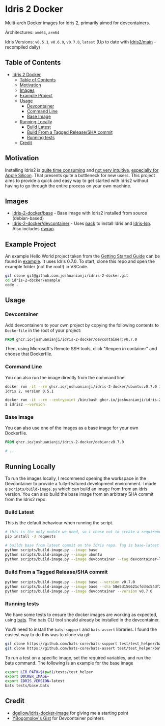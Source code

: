# Idris 2 Docker

Multi-arch Docker images for Idris 2, primarily aimed for devcontainers.

Architectures: `amd64`, `arm64`

Idris Versions: `v0.5.1`, `v0.6.0`, `v0.7.0`, `latest` (Up to date with [Idris2/main](https://github.com/idris-lang/Idris2/tree/main) - recompiled daily)

## Table of Contents

- [Idris 2 Docker](#idris-2-docker)
  - [Table of Contents](#table-of-contents)
  - [Motivation](#motivation)
  - [Images](#images)
  - [Example Project](#example-project)
  - [Usage](#usage)
    - [Devcontainer](#devcontainer)
    - [Command Line](#command-line)
    - [Base Image](#base-image)
  - [Running Locally](#running-locally)
    - [Build Latest](#build-latest)
    - [Build From a Tagged Release/SHA commit](#build-from-a-tagged-releasesha-commit)
    - [Running tests](#running-tests)
  - [Credit](#credit)

## Motivation

Installing Idris2 is [quite time consuming](https://idris2.readthedocs.io/en/latest/tutorial/starting.html) and [not very intuitive](https://github.com/idris-lang/Idris2/issues/2404), [especially for Apple Silicon](https://www.reddit.com/r/Idris/comments/wyox7i/building_idris2_for_apple_silicon_as_of_august/). That presents quite a bottleneck for new users. This project aims to provide a quick and easy way to get started with Idris2 without having to go through the entire process on your own machine.

## Images

* [idris-2-docker/base](https://github.com/joshuanianji/idris-2-docker/pkgs/container/idris-2-docker%2Fbase) - Base image with Idris2 installed from source (debian-based)
* [idris-2-docker/devcontainer](https://github.com/joshuanianji/idris-2-docker/pkgs/container/idris-2-docker%2Fdevcontainer) - Uses [pack](https://github.com/stefan-hoeck/idris2-pack) to install Idris and [Idris-lsp](https://github.com/idris-community/idris2-lsp). Also includes [rlwrap](https://github.com/hanslub42/rlwrap).

## Example Project

An example Hello World project taken from the [Getting Started Guide](https://idris2.readthedocs.io/en/latest/tutorial/starting.html) can be found in [example](./example). It uses Idris 0.7.0. To start, clone this repo and open the example folder (not the root!) in VSCode.

```bash
git clone git@github.com:joshuanianji/idris-2-docker.git
cd idris-2-docker/example
code .
```

## Usage

### Devcontainer

Add devcontainers to your own project by copying the following contents to `Dockerfile` in the root of your project:

```dockerfile
FROM ghcr.io/joshuanianji/idris-2-docker/devcontainer:v0.7.0
```

Then, using Microsoft's Remote SSH tools, click "Reopen in container" and choose that Dockerfile.

### Command Line

You can also run the image directly from the command line.

```bash
docker run -it --rm ghcr.io/joshuanianji/idris-2-docker/ubuntu:v0.7.0 idris2 --version
Idris 2, version 0.5.1

docker run -it --rm --entrypoint /bin/bash ghcr.io/joshuanianji/idris-2-docker/debian:v0.7.0
$ idris2 --version
```

### Base Image

You can also use one of the images as a base image for your own Dockerfile.

```dockerfile
FROM ghcr.io/joshuanianji/idris-2-docker/debian:v0.7.0

# ...
```

## Running Locally

To run the images locally, I recommend opening the workspace in the Devcontainer to provide a fully-featured development environment. I made a `scripts/build-image.py` which can build an image from from an idris version. You can also build the base image from an arbitrary SHA commit from the Idris2 repo.

### Build Latest

This is the default behaviour when running the script.

```bash
# this is the only module we need, so i chose not to create a requirements.txt file
pip install -U requests

# builds base from latest commit on the Idris repo. Tag is base-latest
python scripts/build-image.py --image base
python scripts/build-image.py --image ubuntu
python scripts/build-image.py --image devcontainer --tag devcontainer-latest
```

### Build From a Tagged Release/SHA commit

```bash
python scripts/build-image.py --image base --version v0.7.0
python scripts/build-image.py --image base --sha 58e5d156621cfdd4c54df26abf7ac9620cfebdd8
python scripts/build-image.py --image devcontainer --version v0.7.0
```

### Running tests

We have some tests to ensure the docker images are working as expected, using [bats](https://github.com/bats-core/bats-core). The bats CLI tool should already be installed in the devcontainer.

You'll need to install the `bats-support` and `bats-assert` libraries. I found the easiest way to do this was to clone via git:

```bash
git clone https://github.com/bats-core/bats-support test/test_helper/bats-support
git clone https://github.com/bats-core/bats-assert test/test_helper/bats-assert
```

To run a test on a specific image, set the required variables, and run the bats command. The following is an example for the base image

```bash
export LIB_PATH=$(pwd)/tests/test_helper
export DOCKER_IMAGE=
export IDRIS_VERSION=latest
bats tests/base.bats
```

## Credit

* [dgellow/idris-docker-image](https://github.com/dgellow/idris-docker-image) for giving me a starting point
* [YBogomolov's Gist](https://gist.github.com/YBogomolov/dc49c610cf7d92c60fb4678bae3ab753) for Devcontainer pointers
